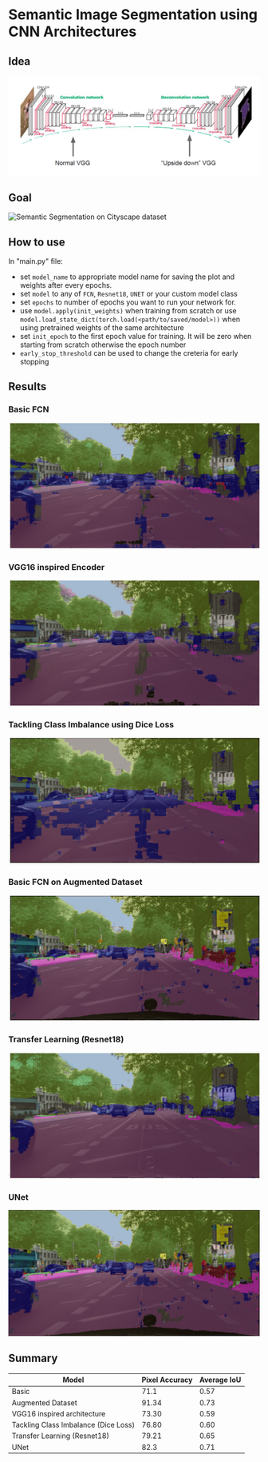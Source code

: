 # Semantic Image Segmentation using CNN Architectures 
 
## Idea 
![Semantic Segmentation](figures/semantic_segmentation.png) 
## Goal 
![Semantic Segmentation on Cityscape dataset](figures/sem_seg_cityscape.gif) 
 
## How to use 
In "main.py" file: 
* set `model_name` to appropriate model name for saving the plot and weights after every epochs. 
* set `model` to any of `FCN`, `Resnet18`, `UNET` or your custom model class 
* set `epochs` to number of epochs you want to run your network for. 
* use `model.apply(init_weights)` when training from scratch or use `model.load_state_dict(torch.load(<path/to/saved/model>))` when using pretrained weights of the same architecture 
* set `init_epoch` to the first epoch value for training. It will be zero when starting from scratch otherwise the epoch number 
* `early_stop_threshold` can be used to change the creteria for early stopping 
 
## Results 
 
### Basic FCN 
![Results on Basic FCN](figures/basic_fcn_vis.png) 
 
### VGG16 inspired Encoder 
![Results on Basic FCN](figures/modified_arch_vis.png) 
 
### Tackling Class Imbalance using Dice Loss 
![Results on Basic FCN](figures/dice_loss_vis.png) 
 
### Basic FCN on Augmented Dataset 
![Results on Basic FCN](figures/transforms_vis.png) 
 
### Transfer Learning (Resnet18) 
![Results on Basic FCN](figures/resnet_vis.png) 
 
### UNet 
![Results on Basic FCN](figures/unet_vis.png) 
 
## Summary 
 
| Model  | Pixel Accuracy | Average IoU| 
| ------------- | ------------- | -| 
|Basic | 71.1 | 0.57 | 
|Augmented Dataset | 91.34 | 0.73 | 
|VGG16 inspired architecture | 73.30 | 0.59 | 
|Tackling Class Imbalance (Dice Loss) | 76.80 | 0.60| 
|Transfer Learning (Resnet18) | 79.21 | 0.65| 
|UNet | 82.3 | 0.71 | 
 
